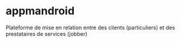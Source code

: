 # appmandroid
Plateforme de mise en relation entre des clients (particuliers) et des prestataires de services (jobber)
